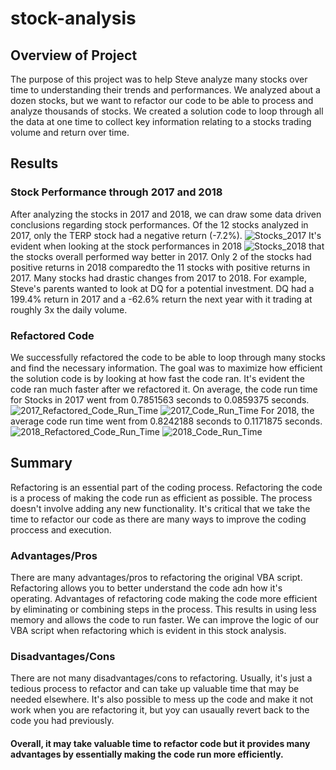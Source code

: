 # stock-analysis
## Overview of Project
The purpose of this project was to help Steve analyze many stocks over time to understanding their trends and performances. We analyzed about a dozen stocks, but we want to refactor our code to be able to process and analyze thousands of stocks. We created a solution code to loop through all the data at one time to collect key information relating to a stocks trading volume and return over time.
## Results
### Stock Performance through 2017 and 2018
After analyzing the stocks in 2017 and 2018, we can draw some data driven conclusions regarding stock performances. Of the 12 stocks analyzed in 2017, only the TERP stock had a negative return (-7.2%). ![Stocks_2017](Stocks_2017.png)
It's evident when looking at the stock performances in 2018 ![Stocks_2018](Stocks_2018.png) that the stocks overall performed way better in 2017. Only 2 of the stocks had positive returns in 2018 comparedto the 11 stocks with positive returns in 2017. Many stocks had drastic changes from 2017 to 2018. For example, Steve's parents wanted to look at DQ for a potential investment. DQ had a 199.4% return in 2017 and a -62.6% return the next year with it trading at roughly 3x the daily volume. 
### Refactored Code
We successfully refactored the code to be able to loop through many stocks and find the necessary information. The goal was to maximize how efficient the solution code is by looking at how fast the code ran. It's evident the code ran much faster after we refactored it. On average, the code run time for Stocks in 2017 went from 0.7851563 seconds to 0.0859375 seconds. ![2017_Refactored_Code_Run_Time](VBA_Challenge_2017.png) ![2017_Code_Run_Time](VBA_Challenge_2017_oldrun.png)
For 2018, the average code run time went from 0.8242188 seconds to 0.1171875 seconds. ![2018_Refactored_Code_Run_Time](VBA_Challenge_2018.png) ![2018_Code_Run_Time](VBA_Challenge_2018_oldrun.png)
## Summary
Refactoring is an essential part of the coding process. Refactoring the code is a process of making the code run as efficient as possible. The process doesn't involve adding any new functionality. It's critical that we take the time to refactor our code as there are many ways to improve the coding proccess and execution.
### Advantages/Pros
There are many advantages/pros to refactoring the original VBA script. Refactoring allows you to better understand the code adn how it's operating. Advantages of refactoring code making the code more efficient by eliminating or combining steps in the process. This results in using less memory and allows the code to run faster. We can improve the logic of our VBA script when refactoring which is evident in this stock analysis.
### Disadvantages/Cons
There are not many disadvantages/cons to refactoring. Usually, it's just a tedious process to refactor and can take up valuable time that may be needed elsewhere. It's also possible to mess up the code and make it not work when you are refactoring it, but yoy can usaually revert back to the code you had previously. 
#### Overall, it may take valuable time to refactor code but it provides many advantages by essentially making the code run more efficiently.
